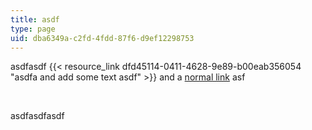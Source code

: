 ```yaml
---
title: asdf
type: page
uid: dba6349a-c2fd-4fdd-87f6-d9ef12298753
---
```

asdfasdf {{\< resource\_link dfd45114-0411-4628-9e89-b00eab356054 "asdfa and add some text asdf" >}} and a [normal link](https://en.wikipedia.org/wiki/Foobar) asf

 

asdfasdfasdf